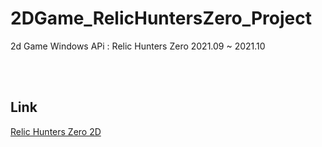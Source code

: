 # 2DGame_RelicHuntersZero_Project
2d Game Windows APi : Relic Hunters Zero 2021.09 ~ 2021.10 

<br/>
<br/>

## Link
[Relic Hunters Zero 2D](https://www.youtube.com/watch?v=cfraS136kiE)
